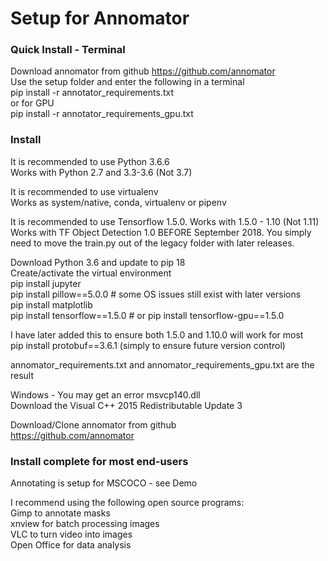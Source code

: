 # Setup for Annomator


### Quick Install - Terminal
Download annomator from github https://github.com/annomator  
Use the setup folder and enter the following in a terminal  
pip install -r annotator_requirements.txt  
or for GPU  
pip install -r annotator_requirements_gpu.txt  


### Install
It is recommended to use Python 3.6.6  
Works with Python 2.7 and 3.3-3.6 (Not 3.7)

It is recommended to use virtualenv  
Works as system/native, conda, virtualenv or pipenv

It is recommended to use Tensorflow 1.5.0.  Works with 1.5.0 - 1.10 (Not 1.11)  
Works with TF Object Detection 1.0 BEFORE September 2018.  You simply need to move the train.py out of the legacy folder with later releases.

Download Python 3.6 and update to pip 18  
Create/activate the virtual environment  
pip install jupyter  
pip install pillow==5.0.0 # some OS issues still exist with later versions  
pip install matplotlib  
pip install tensorflow==1.5.0 # or pip install tensorflow-gpu==1.5.0  

I have later added this to ensure both 1.5.0 and 1.10.0 will work for most  
pip install protobuf==3.6.1 (simply to ensure future version control)  

annomator_requirements.txt and annomator_requirements_gpu.txt are the result  

Windows - You may get an error msvcp140.dll  
Download the Visual C++ 2015 Redistributable Update 3  

Download/Clone annomator from github  
https://github.com/annomator  


### Install complete for most end-users  

Annotating is setup for MSCOCO - see Demo  

I recommend using the following open source programs:  
Gimp to annotate masks  
xnview for batch processing images  
VLC to turn video into images  
Open Office for data analysis  


